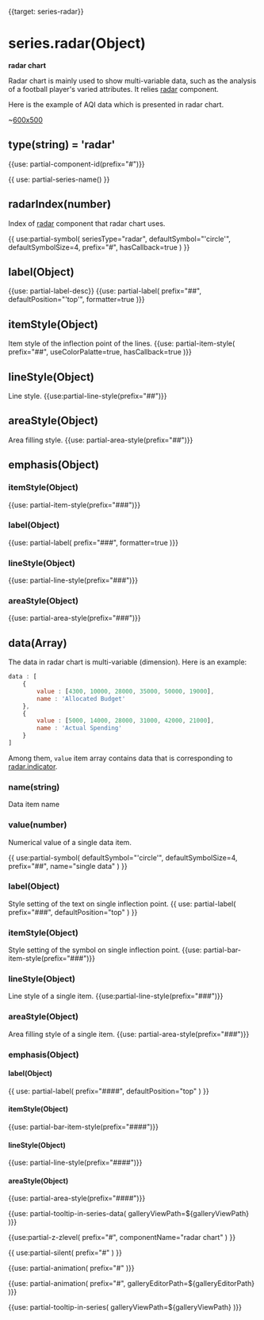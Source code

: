 {{target: series-radar}}

# series.radar(Object)

**radar chart**

Radar chart is mainly used to show multi-variable data, such as the analysis of a football player's varied attributes. It relies [radar](~radar) component.

Here is the example of AQI data which is presented in radar chart.

~[600x500](${galleryViewPath}radar-aqi&edit=1&reset=1)

## type(string) = 'radar'

{{use: partial-component-id(prefix="#")}}

{{ use: partial-series-name() }}

## radarIndex(number)

Index of [radar](~radar) component that radar chart uses.

{{ use:partial-symbol(
    seriesType="radar",
    defaultSymbol="'circle'",
    defaultSymbolSize=4,
    prefix="#",
    hasCallback=true
) }}

## label(Object)
{{use: partial-label-desc}}
{{use: partial-label(
    prefix="##",
    defaultPosition="'top'",
    formatter=true
)}}

## itemStyle(Object)
Item style of the inflection point of the lines.
{{use: partial-item-style(
    prefix="##",
    useColorPalatte=true,
    hasCallback=true
)}}

## lineStyle(Object)
Line style.
{{use:partial-line-style(prefix="##")}}

## areaStyle(Object)
Area filling style.
{{use: partial-area-style(prefix="##")}}


## emphasis(Object)
### itemStyle(Object)
{{use: partial-item-style(prefix="###")}}
### label(Object)
{{use: partial-label(
    prefix="###",
    formatter=true
)}}
### lineStyle(Object)
{{use: partial-line-style(prefix="###")}}
### areaStyle(Object)
{{use: partial-area-style(prefix="###")}}



## data(Array)

The data in radar chart is multi-variable (dimension). Here is an example:

```js
data : [
    {
        value : [4300, 10000, 28000, 35000, 50000, 19000],
        name : 'Allocated Budget'
    },
    {
        value : [5000, 14000, 28000, 31000, 42000, 21000],
        name : 'Actual Spending'
    }
]
```

Among them, `value` item array contains data that is corresponding to [radar.indicator](~radar.indicator).

### name(string)
Data item name

### value(number)
Numerical value of a single data item.

{{ use:partial-symbol(
    defaultSymbol="'circle'",
    defaultSymbolSize=4,
    prefix="##",
    name="single data"
) }}

### label(Object)
Style setting of the text on single inflection point.
{{ use: partial-label(
    prefix="###",
    defaultPosition="top"
) }}

### itemStyle(Object)
Style setting of the symbol on single inflection point.
{{use: partial-bar-item-style(prefix="###")}}

### lineStyle(Object)
Line style of a single item.
{{use:partial-line-style(prefix="###")}}

### areaStyle(Object)
Area filling style of a single item.
{{use: partial-area-style(prefix="###")}}

### emphasis(Object)
#### label(Object)
{{ use: partial-label(
    prefix="####", defaultPosition="top"
) }}
#### itemStyle(Object)
{{use: partial-bar-item-style(prefix="####")}}
#### lineStyle(Object)
{{use: partial-line-style(prefix="####")}}
#### areaStyle(Object)
{{use: partial-area-style(prefix="####")}}



{{use: partial-tooltip-in-series-data(
    galleryViewPath=${galleryViewPath}
)}}


{{use:partial-z-zlevel(
    prefix="#",
    componentName="radar chart"
) }}

{{ use:partial-silent(
    prefix="#"
) }}

{{use: partial-animation(
    prefix="#"
)}}

{{use: partial-animation(
    prefix="#",
    galleryEditorPath=${galleryEditorPath}
)}}


{{use: partial-tooltip-in-series(
    galleryViewPath=${galleryViewPath}
)}}
